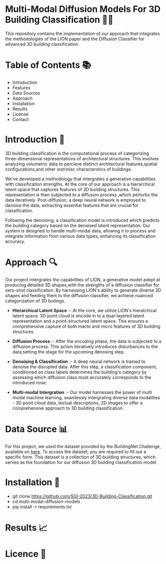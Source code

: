 # Multi-Modal Diffusion Models For 3D Building Classification 🏢🌐

This repository contains the implementation of our approach that integrates the methodologies of the LION paper and the Diffusion Classifier for advanced 3D building classification. 

# Table of Contents 📚

  * Introduction
  * Features
  * Data Sources
  * Approach
  * Installation
  * Results
  * License
  * Contact

# **Introduction** 🌟

3D building classification is the computational process of categorizing three-dimensional representations of architectural structures. This involves analyzing volumetric data to percieve distinct architectural features,spatial configurations,and other instrinisc characterstics of buildings. 

We've developed a methodology that intergrates a generative capabilities with classification strengths. At the core of our approach is a hierarchical latent space that captures features of 3D building structures. This representation is then subjected to a diffusion process ,which perturbs the data iteratively. Post-diffusion, a deep neural network is employed to denoise the data, extracting essential features that are crucial for classification.  

Following the denoising, a classification model is introduced which predicts the building category based on the denoised latent representation. Our system is designed to handle multi-modal data, allowing it to process and integrate information from various data types, enhancing its classification accuracy. 


# Approach 🔍

Our project intergrates the capabilities of LION, a generative model adept at producing detailed 3D shapes,with the strengths of a diffusion classifier for zero-shot classification. By harnessing LION's ability to generate diverse 3D shapes and feeding them to the diffusion classifier, we achieve nuanced categorization of 3D builings. 

  * **Hierarchical Latent Space** :- At the core, we utilize LION's hieratchical latent space. 3D point cloud is encode in to a dual-layered latent representation and a point-structured latent space. This ensures a comprehensive capture of both macto and micro features of 3D building structures. 

  * **Diffusion Process** :- After the encoding phase, the data is subjected to a diffusion process. This action iteratively introduces disturbances to the data,setting the stage for the upcoming denosing step. 

  * **Denoising & Classification** :- A deep neural network is trained to denoise the disrupted data. After this step, a classification component, conditioned on class labels determines the building's category by assessing which diffusion class most accurately corresponds to the introduced nose. 

  * **Multi-modal Intergration** :- Our model harnesses the power of multi modal machine learning, seamlessly intergrating diverse data modalities - 3D point cloud data, textual descriptions, 2D images to offer a comprehensive approach to 3D building classification. 
  
# Data Source 📊

For this project, we used the dataset provided by the BuildingNet Challenge, available on [here](https://docs.google.com/forms/d/e/1FAIpQLSevg7fWWMYYMd1vaOdDloUX_55VOQK7PqS1DlniFV7_vuoI0w/viewform). To access the dataset, you are required to fill out a specific form. This dataset is a collection of 3D building structures, which serves as the foundation for our diffusion 3D building classification model. 


# Installation 🔧

  * git clone https://github.com/SGI-2023/3D-Building-Classification.git
  * cd multi-modal-diffusion-models
  * pip install -r requirements.txt

# Results  📈


# Licence 📜




